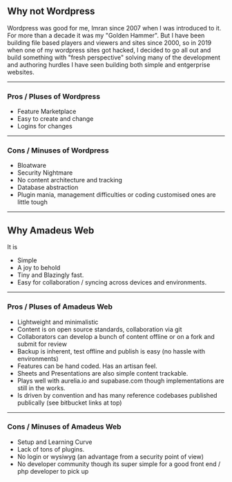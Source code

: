 ## Why not Wordpress

Wordpress was good for me, Imran since 2007 when I was introduced to it. For more than a decade it was my "Golden Hammer". But I have been building file based players and viewers and sites since 2000, so in 2019 when one of my wordpress sites got hacked, I decided to go all out and build something with "fresh perspective" solving many of the development and authoring hurdles I have seen building both simple and entgerprise websites.

---

### Pros / Pluses of Wordpress

* Feature Marketplace
* Easy to create and change
* Logins for changes

---

### Cons / Minuses of Wordpress
* Bloatware
* Security Nightmare
* No content architecture and tracking
* Database abstraction
* Plugin mania, management difficulties or coding customised ones are little tough

---

## Why Amadeus Web

It is

* Simple
* A joy to behold
* Tiny and Blazingly fast.
* Easy for collaboration / syncing across devices and environments.

---

### Pros / Pluses of Amadeus Web

* Lightweight and minimalistic
* Content is on open source standards, collaboration via git
* Collaborators can develop a bunch of content offline or on a fork and submit for review
* Backup is inherent, test offline and publish is easy (no hassle with environments)
* Features can be hand coded. Has an artisan feel.
* Sheets and Presentations are also simple content trackable.
* Plays well with aurelia.io and supabase.com though implementations are still in the works.
* Is driven by convention and has many reference codebases published publically (see bitbucket links at top)

---

### Cons / Minuses of Amadeus Web

* Setup and Learning Curve
* Lack of tons of plugins.
* No login or wysiwyg (an advantage from a security point of view)
* No developer community though its super simple for a good front end / php developer to pick up
